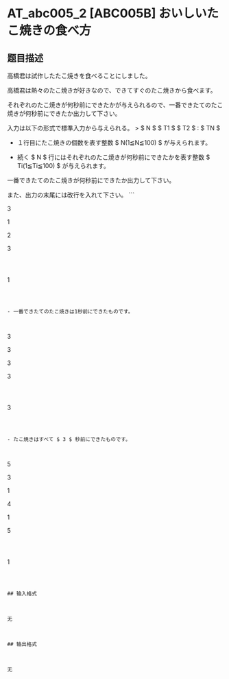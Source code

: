 # AT_abc005_2 [ABC005B] おいしいたこ焼きの食べ方

## 题目描述

[problemUrl]: https://atcoder.jp/contests/abc005/tasks/abc005_2

 高橋君は試作したたこ焼きを食べることにしました。

 高橋君は熱々のたこ焼きが好きなので、できてすぐのたこ焼きから食べます。

 それぞれのたこ焼きが何秒前にできたかが与えられるので、一番できたてのたこ焼きが何秒前にできたか出力して下さい。

 入力は以下の形式で標準入力から与えられる。 > $ N $ $ T1 $ $ T2 $ : $ TN $

- １行目にたこ焼きの個数を表す整数 $ N(1≦N≦100) $ が与えられます。
- 続く $ N $ 行にはそれぞれのたこ焼きが何秒前にできたかを表す整数 $ Ti(1≦Ti≦100) $ が与えられます。
 
 一番できたてのたこ焼きが何秒前にできたか出力して下さい。  
また、出力の末尾には改行を入れて下さい。 ```

3
1
2
3
```

 ```

1
```

- 一番できたてのたこ焼きは1秒前にできたものです。
 
```

3
3
3
3
```

 ```

3
```

- たこ焼きはすべて $ 3 $ 秒前にできたものです。

```

5
3
1
4
1
5
```

 ```

1
```

## 输入格式

无

## 输出格式

无